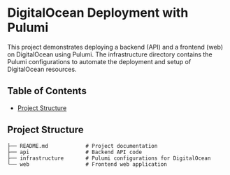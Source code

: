 
# DigitalOcean Deployment with Pulumi

This project demonstrates deploying a backend (API) and a frontend (web) on DigitalOcean using Pulumi. The infrastructure directory contains the Pulumi configurations to automate the deployment and setup of DigitalOcean resources.

## Table of Contents
- [Project Structure](#project-structure)

## Project Structure

```plaintext
├── README.md            # Project documentation
├── api                  # Backend API code
├── infrastructure       # Pulumi configurations for DigitalOcean
└── web                  # Frontend web application
```